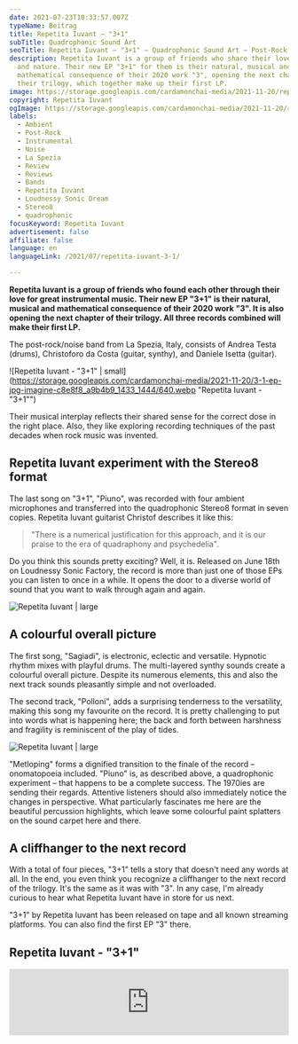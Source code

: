 ```yaml
---
date: 2021-07-23T10:33:57.007Z
typeName: Beitrag
title: Repetita Iuvant – "3+1"
subTitle: Quadrophonic Sound Art
seoTitle: Repetita Iuvant – "3+1" – Quadrophonic Sound Art – Post-Rock Review
description: Repetita Iuvant is a group of friends who share their love of music
  and nature. Their new EP "3+1" for them is their natural, musical and
  mathematical consequence of their 2020 work "3", opening the next chapter of
  their trilogy, which together make up their first LP.
image: https://storage.googleapis.com/cardamonchai-media/2021-11-20/repetita-iuvant-2-jpg-imagine-080808_5b5b5b_912_684/640.webp
copyright: Repetita Iuvant
ogImage: https://storage.googleapis.com/cardamonchai-media/2021-11-20/repetita-iuvant-fb-png-imagine-f8f8f8_909598_1200_628/640.webp
labels:
  - Ambient
  - Post-Rock
  - Instrumental
  - Noise
  - La Spezia
  - Review
  - Reviews
  - Bands
  - Repetita Iuvant
  - Loudnessy Sonic Dream
  - Stereo8
  - quadrophonic
focusKeyword: Repetita Iuvant
advertisement: false
affiliate: false
language: en
languageLink: /2021/07/repetita-iuvant-3-1/

---
```


**Repetita Iuvant is a group of friends who found each other through their love for great instrumental music. Their new EP "3+1" is their natural, musical and mathematical consequence of their 2020 work "3". It is also opening the next chapter of their trilogy. All three records combined will make their first LP.**

The post-rock/noise band from La Spezia, Italy, consists of Andrea Testa (drums), Christoforo da Costa (guitar, synthy), and Daniele Isetta (guitar).

![Repetita Iuvant - "3+1" | small](https://storage.googleapis.com/cardamonchai-media/2021-11-20/3-1-ep-jpg-imagine-c8e8f8_a9b4b9_1433_1444/640.webp "Repetita Iuvant - "3+1"")

Their musical interplay reflects their shared sense for the correct dose in the right place. Also, they like exploring recording techniques of the past decades when rock music was invented.

## Repetita Iuvant experiment with the Stereo8 format

The last song on "3+1", "Piuno", was recorded with four ambient microphones and transferred into the quadrophonic Stereo8 format in seven copies. Repetita Iuvant guitarist Christof describes it like this:

> "There is a numerical justification for this approach, and it is our praise to the era of quadraphony and psychedelia".

Do you think this sounds pretty exciting? Well, it is. Released on June 18th on Loudnessy Sonic Factory, the record is more than just one of those EPs you can listen to once in a while. It opens the door to a diverse world of sound that you want to walk through again and again.

![Repetita Iuvant | large](https://storage.googleapis.com/cardamonchai-media/2021-11-20/repetita-iuvant-1-jpg-imagine-c8c8c8_7e7e7e_912_684/640.webp 'Repetita Iuvant')

## A colourful overall picture

The first song, "Sagiadi", is electronic, eclectic and versatile. Hypnotic rhythm mixes with playful drums. The multi-layered synthy sounds create a colourful overall picture. Despite its numerous elements, this and also the next track sounds pleasantly simple and not overloaded.

The second track, "Polloni", adds a surprising tenderness to the versatility, making this song my favourite on the record. It is pretty challenging to put into words what is happening here; the back and forth between harshness and fragility is reminiscent of the play of tides.

![Repetita Iuvant | large](https://storage.googleapis.com/cardamonchai-media/2021-11-20/repetita-iuvant-3-jpg-imagine-f8f8f8_858585_912_684/640.webp 'Repetita Iuvant')

"Metloping" forms a dignified transition to the finale of the record – onomatopoeia included. "Piuno" is, as described above, a quadrophonic experiment – that happens to be a complete success. The 1970ies are sending their regards. Attentive listeners should also immediately notice the changes in perspective. What particularly fascinates me here are the beautiful percussion highlights, which leave some colourful paint splatters on the sound carpet here and there.

## A cliffhanger to the next record

With a total of four pieces, "3+1" tells a story that doesn't need any words at all. In the end, you even think you recognize a cliffhanger to the next record of the trilogy. It's the same as it was with "3". In any case, I'm already curious to hear what Repetita Iuvant have in store for us next.

"3+1" by Repetita Iuvant has been released on tape and all known streaming platforms. You can also find the first EP "3" there.

## Repetita Iuvant - "3+1"

<iframe
  style="border: 0; width: 100%; height: 120px;"
  src="https://bandcamp.com/EmbeddedPlayer/album=3471970807/size=large/bgcol=ffffff/linkcol=0687f5/tracklist=false/artwork=small/transparent=true/"
  seamless
>
  <a href="https://repetitaiuvant.bandcamp.com/album/3-1">
    3+1 by Repetita Iuvant
  </a>
</iframe>

